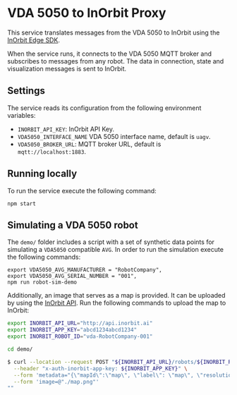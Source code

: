 # VDA 5050 to InOrbit Proxy

This service translates messages from the VDA 5050 to InOrbit using the [InOrbit
Edge SDK](https://www.npmjs.com/package/@inorbit/edge-sdk).

When the service runs, it connects to the VDA 5050 MQTT broker and subscribes to
messages from any robot. The data in connection, state and visualization messages
is sent to InOrbit.

## Settings

The service reads its configuration from the following environment variables:

* `INORBIT_API_KEY`: InOrbit API Key.
* `VDA5050_INTERFACE_NAME` VDA 5050 interface name, default is `uagv`.
* `VDA5050_BROKER_URL`: MQTT broker URL, default is `mqtt://localhost:1883`.

## Running locally

To run the service execute the following command:

```console
npm start
```

## Simulating a VDA 5050 robot

The `demo/` folder includes a script with a set of synthetic data points for simulating a `VDA5050` compatible `AVG`. In order to run the simulation execute the following commands:

```console
export VDA5050_AVG_MANUFACTURER = "RobotCompany",
export VDA5050_AVG_SERIAL_NUMBER = "001",
npm run robot-sim-demo
```

Additionally, an image that serves as a map is provided. It can be uploaded by using the [InOrbit API](https://api.inorbit.ai/docs/index.html#operation/postMap). Run the following commands to upload the map to InOrbit:

```bash
export INORBIT_API_URL="http://api.inorbit.ai"
export INORBIT_APP_KEY="abcd1234abcd1234"
export INORBIT_ROBOT_ID="vda-RobotCompany-001"

cd demo/

$ curl --location --request POST "${INORBIT_API_URL}/robots/${INORBIT_ROBOT_ID}/maps" \
  --header "x-auth-inorbit-app-key: ${INORBIT_APP_KEY}" \
  --form 'metadata="{\"mapId\":\"map\", \"label\": \"map\", \"resolution\": 0.1, \"x\": 0, \"y\": 0}"' \
  --form 'image=@"./map.png"'
""
```
